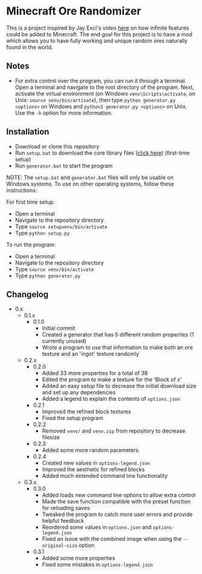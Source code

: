 # Minecraft Ore Randomizer

This is a project inspired by Jay Exci's video [here](https://www.youtube.com/watch?v=CS5DQVSp058) on how infinite features could be added to Minecraft. The end goal for this project is to have a mod which allows you to have fully working and unique random ores naturally found in the world.

## Notes

- For extra control over the program, you can run it through a terminal. Open a terminal and navigate to the root directory of the program. Next, activate the virtual environment (on Windows `venv\Scripts\activate`, on Unix: `source venv/bin/activate`), then type `python generator.py <options>` on Windows and `python3 generator.py <options>` on Unix. Use the `-h` option for more information.

## Installation

- Download or clone this repository
- Run `setup.bat` to download the core library files ([click here](https://github.com/pikzelgames/filehosting/Minecraft%20Ore%20Randomizer/venv.zip)) (first-time setup)
- Run `generator.bat` to start the program

NOTE: The `setup.bat` and `generator.bat` files will only be usable on Windows systems. To use on other operating systems, follow these instructions:

For first time setup:

- Open a terminal
- Navigate to the repository directory
- Type `source setupvenv/bin/activate`
- Type `python setup.py`

To run the program:

- Open a terminal
- Navigate to the repository directory
- Type `source venv/bin/activate`
- Type `python generator.py`

## Changelog

- 0.x
  - 0.1.x
    - 0.1.0
      - Initial commit
      - Created a generator that has 5 different random properties (1 currently unused)
      - Wrote a program to use that information to make both an ore texture and an 'ingot' texture randomly
  - 0.2.x
    - 0.2.0
      - Added 33 more properties for a total of 38
      - Edited the program to make a texture for the 'Block of x'
      - Added an easy setup file to decrease the initial download size and set up any dependencies
      - Added a legend to explain the contents of `options.json`
    - 0.2.1
      - Improved the refined block textures
      - Fixed the setup program
    - 0.2.2
      - Removed `venv/` and `venv.zip` from repository to decrease filesize
    - 0.2.3
      - Added some more random parameters
    - 0.2.4
      - Created new values in `options-legend.json`
      - Improved the aesthetic for refined blocks
      - Added much extended command line functionality
  - 0.3.x
    - 0.3.0
      - Added loads new command line options to allow extra control
      - Made the save function compatible with the preset function for reloading saves
      - Tweaked the program to catch more user errors and provide helpful feedback
      - Reordered some values in `options.json` and `options-legend.json`
      - Fixed an issue with the combined image when using the `--original-size` option
    - 0.3.1
      - Added some more properties
      - Fixed some mistakes in `options-legend.json`
